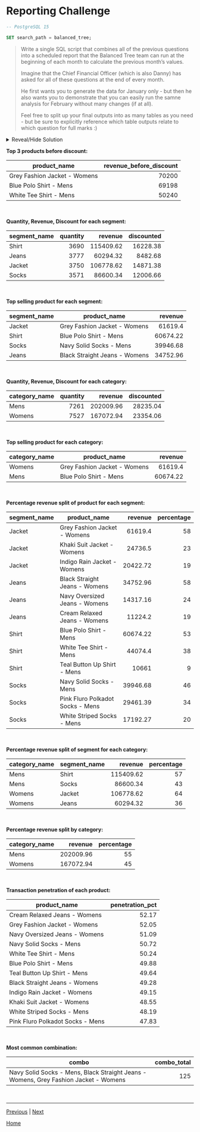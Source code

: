 # **Reporting Challenge**

```sql
-- PostgreSQL 15

SET search_path = balanced_tree;
```

> Write a single SQL script that combines all of the previous questions into a scheduled report that the Balanced Tree team can run at the beginning of each month to calculate the previous month’s values.
>
> Imagine that the Chief Financial Officer (which is also Danny) has asked for all of these questions at the end of every month.
>
> He first wants you to generate the data for January only - but then he also wants you to demonstrate that you can easily run the samne analysis for February without many changes (if at all).
>
> Feel free to split up your final outputs into as many tables as you need - but be sure to explicitly reference which table outputs relate to which question for full marks :)

<details>
<summary>Reveal/Hide Solution</summary>

```sql
SET search_path = balanced_tree;

DROP TABLE IF EXISTS monthly_sales CASCADE;
CREATE TEMP TABLE monthly_sales AS
SELECT
	*
FROM sales
WHERE TO_CHAR(start_txn_time, 'MM-YYYY') = '01-2021'; -- user-input

-- 01. What are the top 3 products by total revenue before discount?

CREATE OR REPLACE VIEW Question01 AS
SELECT
	p.product_name,
	SUM(s.qty * s.price) as revenue_before_discount
FROM monthly_sales s
INNER JOIN product_details p
	ON p.product_id = s.prod_id
GROUP BY p.product_name
ORDER BY revenue_before_discount DESC
LIMIT 3;

-- 02. What is the total quantity, revenue and discount for each segment?

CREATE OR REPLACE VIEW Question02 AS
SELECT
	p.segment_name,
	SUM(s.qty) as quantity,
	ROUND(SUM(s.qty * s.price * (100.0 - s.discount) / 100), 2) as revenue,
	ROUND(SUM(s.qty * s.price * (s.discount / 100.0)), 2) as discounted
FROM monthly_sales s
INNER JOIN product_details p
	ON p.product_id = s.prod_id
GROUP BY p.segment_name;

-- 03. What is the top selling product for each segment?

CREATE OR REPLACE VIEW Question03 AS
WITH aggregated AS (
	SELECT
		p.segment_name,
		p.product_name,
		ROUND(SUM(s.qty * s.price * (100.0 - s.discount) / 100), 2) as revenue
	FROM monthly_sales s
	INNER JOIN product_details p
		ON p.product_id = s.prod_id
	GROUP BY p.segment_name, p.product_name
),

ranked AS (
	SELECT
		*, RANK() OVER(PARTITION BY segment_name ORDER BY revenue DESC) as ranked
	FROM aggregated
)

SELECT
	segment_name, product_name, revenue
FROM ranked
WHERE ranked = 1
ORDER BY revenue DESC;

-- 04. What is the total quantity, revenue and discount for each category?

CREATE OR REPLACE VIEW Question04 AS
SELECT
	p.category_name,
	SUM(s.qty) as quantity,
	ROUND(SUM(s.qty * s.price * (100.0 - s.discount) / 100), 2) as revenue,
	ROUND(SUM(s.qty * s.price * (s.discount / 100.0)), 2) as discounted
FROM monthly_sales s
INNER JOIN product_details p
	ON p.product_id = s.prod_id
GROUP BY p.category_name;

-- 05. What is the top selling product for each category?

CREATE OR REPLACE VIEW Question05 AS
WITH aggregated AS (
	SELECT
		p.category_name,
		p.product_name,
		ROUND(SUM(s.qty * s.price * (100.0 - s.discount) / 100), 2) as revenue
	FROM monthly_sales s
	INNER JOIN product_details p
		ON p.product_id = s.prod_id
	GROUP BY p.category_name, p.product_name
),

ranked AS (
	SELECT
		*, RANK() OVER(PARTITION BY category_name ORDER BY revenue DESC) as ranked
	FROM aggregated
)

SELECT
	category_name, product_name, revenue
FROM ranked
WHERE ranked = 1
ORDER BY revenue DESC;

-- 06. What is the percentage split of revenue by product for each segment?

CREATE OR REPLACE VIEW Question06 AS
WITH aggregated AS (
	SELECT
		p.segment_name,
		p.product_name,
		ROUND(SUM(s.qty * s.price * (100.0 - s.discount) / 100), 2) as revenue
	FROM monthly_sales s
	INNER JOIN product_details p
		ON p.product_id = s.prod_id
	GROUP BY p.segment_name, p.product_name
),

segment_agg AS (
	SELECT
		segment_name,
		SUM(revenue) AS group_total
	FROM aggregated
	GROUP BY segment_name
)

SELECT
	segment_name, product_name, revenue,
	ROUND(100 * revenue / group_total) as percentage
FROM aggregated
INNER JOIN segment_agg USING (segment_name)
ORDER BY segment_name, percentage DESC;

-- 07. What is the percentage split of revenue by segment for each category?

CREATE OR REPLACE VIEW Question07 AS
WITH aggregated AS (
	SELECT
		p.category_name,
		p.segment_name,
		ROUND(SUM(s.qty * s.price * (100.0 - s.discount) / 100), 2) as revenue
	FROM monthly_sales s
	INNER JOIN product_details p
		ON p.product_id = s.prod_id
	GROUP BY p.category_name, p.segment_name
),

category_agg AS (
	SELECT
		category_name,
		SUM(revenue) AS group_total
	FROM aggregated
	GROUP BY category_name
)

SELECT
	category_name, segment_name, revenue,
	ROUND(100 * revenue / group_total) as percentage
FROM aggregated
INNER JOIN category_agg USING (category_name)
ORDER BY category_name, percentage DESC;

-- 08. What is the percentage split of total revenue by category?

CREATE OR REPLACE VIEW Question08 AS
WITH aggregated AS (
	SELECT
		p.category_name,
		ROUND(SUM(s.qty * s.price * (100.0 - s.discount) / 100), 2) as revenue
	FROM monthly_sales s
	INNER JOIN product_details p
		ON p.product_id = s.prod_id
	GROUP BY p.category_name
)

SELECT
	category_name, revenue,
	ROUND(100 * revenue / (SELECT SUM(revenue) FROM aggregated)) as percentage
FROM aggregated;

-- 09. What is the total transaction “penetration” for each product? (hint: penetration = number of transactions where at least 1 quantity of a product was purchased divided by total number of transactions)

CREATE OR REPLACE VIEW Question09 AS
SELECT
	p.product_name,
	ROUND(100.0 * transactions / (SELECT COUNT(DISTINCT txn_id) FROM monthly_sales), 2) as penetration_pct
	FROM (
		SELECT
			prod_id,
			COUNT(DISTINCT txn_id) as transactions
		FROM monthly_sales
		GROUP BY prod_id) as agg
INNER JOIN product_details p
	ON p.product_id = agg.prod_id
ORDER BY penetration_pct DESC;

-- 10. What is the most common combination of at least 1 quantity of any 3 products in a 1 single transaction?

CREATE OR REPLACE VIEW Question10 AS
WITH subset AS (
    SELECT
        s.txn_id,
        p.product_name,
        p.product_id
    FROM
        monthly_sales AS s
        JOIN product_details AS p ON s.prod_id = p.product_id
),

product_combination AS (
    SELECT
        s1.product_name AS product_1,
        s2.product_name AS product_2,
        s3.product_name AS product_3,
		COUNT(*) as combo_total
    FROM
        subset AS s1
    JOIN subset AS s2 ON s1.txn_id = s2.txn_id
        AND s1.product_id > s2.product_id
    JOIN subset AS s3 ON s2.txn_id = s3.txn_id
        AND s2.product_id > s3.product_id
    GROUP BY product_1, product_2, product_3
    ORDER BY combo_total DESC
    LIMIT 1
)

SELECT
	CONCAT(product_1, ', ', product_2, ', ', product_3) as combo,
	combo_total
FROM product_combination;

-- results

SELECT * FROM Question01;
SELECT * FROM Question02;
SELECT * FROM Question03;
SELECT * FROM Question04;
SELECT * FROM Question05;
SELECT * FROM Question06;
SELECT * FROM Question07;
SELECT * FROM Question08;
SELECT * FROM Question09;
SELECT * FROM Question10;
```

</details>

**Top 3 products before discount:**

| **product_name**             | **revenue_before_discount** |
| ---------------------------- | --------------------------: |
| Grey Fashion Jacket - Womens |                       70200 |
| Blue Polo Shirt - Mens       |                       69198 |
| White Tee Shirt - Mens       |                       50240 |

<br>

**Quantity, Revenue, Discount for each segment:**

| **segment_name** | **quantity** | **revenue** | **discounted** |
| ---------------- | -----------: | ----------: | -------------: |
| Shirt            |         3690 |   115409.62 |       16228.38 |
| Jeans            |         3777 |    60294.32 |        8482.68 |
| Jacket           |         3750 |   106778.62 |       14871.38 |
| Socks            |         3571 |    86600.34 |       12006.66 |

<br>

**Top selling product for each segment:**

| **segment_name** | **product_name**              | **revenue** |
| ---------------- | ----------------------------- | ----------: |
| Jacket           | Grey Fashion Jacket - Womens  |     61619.4 |
| Shirt            | Blue Polo Shirt - Mens        |    60674.22 |
| Socks            | Navy Solid Socks - Mens       |    39946.68 |
| Jeans            | Black Straight Jeans - Womens |    34752.96 |

<br>

**Quantity, Revenue, Discount for each category:**

| **category_name** | **quantity** | **revenue** | **discounted** |
| ----------------- | -----------: | ----------: | -------------: |
| Mens              |         7261 |   202009.96 |       28235.04 |
| Womens            |         7527 |   167072.94 |       23354.06 |

<br>

**Top selling product for each category:**

| **category_name** | **product_name**             | **revenue** |
| ----------------- | ---------------------------- | ----------: |
| Womens            | Grey Fashion Jacket - Womens |     61619.4 |
| Mens              | Blue Polo Shirt - Mens       |    60674.22 |

<br>

**Percentage revenue split of product for each segment:**

| **segment_name** | **product_name**                 | **revenue** | **percentage** |
| ---------------- | -------------------------------- | ----------: | -------------: |
| Jacket           | Grey Fashion Jacket - Womens     |     61619.4 |             58 |
| Jacket           | Khaki Suit Jacket - Womens       |     24736.5 |             23 |
| Jacket           | Indigo Rain Jacket - Womens      |    20422.72 |             19 |
| Jeans            | Black Straight Jeans - Womens    |    34752.96 |             58 |
| Jeans            | Navy Oversized Jeans - Womens    |    14317.16 |             24 |
| Jeans            | Cream Relaxed Jeans - Womens     |     11224.2 |             19 |
| Shirt            | Blue Polo Shirt - Mens           |    60674.22 |             53 |
| Shirt            | White Tee Shirt - Mens           |     44074.4 |             38 |
| Shirt            | Teal Button Up Shirt - Mens      |       10661 |              9 |
| Socks            | Navy Solid Socks - Mens          |    39946.68 |             46 |
| Socks            | Pink Fluro Polkadot Socks - Mens |    29461.39 |             34 |
| Socks            | White Striped Socks - Mens       |    17192.27 |             20 |

<br>

**Percentage revenue split of segment for each category:**

| **category_name** | **segment_name** | **revenue** | **percentage** |
| ----------------- | ---------------- | ----------: | -------------: |
| Mens              | Shirt            |   115409.62 |             57 |
| Mens              | Socks            |    86600.34 |             43 |
| Womens            | Jacket           |   106778.62 |             64 |
| Womens            | Jeans            |    60294.32 |             36 |

<br>

**Percentage revenue split by category:**

| **category_name** | **revenue** | **percentage** |
| ----------------- | ----------: | -------------: |
| Mens              |   202009.96 |             55 |
| Womens            |   167072.94 |             45 |

<br>

**Transaction penetration of each product:**

| **product_name**                 | **penetration_pct** |
| -------------------------------- | ------------------: |
| Cream Relaxed Jeans - Womens     |               52.17 |
| Grey Fashion Jacket - Womens     |               52.05 |
| Navy Oversized Jeans - Womens    |               51.09 |
| Navy Solid Socks - Mens          |               50.72 |
| White Tee Shirt - Mens           |               50.24 |
| Blue Polo Shirt - Mens           |               49.88 |
| Teal Button Up Shirt - Mens      |               49.64 |
| Black Straight Jeans - Womens    |               49.28 |
| Indigo Rain Jacket - Womens      |               49.15 |
| Khaki Suit Jacket - Womens       |               48.55 |
| White Striped Socks - Mens       |               48.19 |
| Pink Fluro Polkadot Socks - Mens |               47.83 |

<br>

**Most common combination:**

| **combo**                                                                            | **combo_total** |
| ------------------------------------------------------------------------------------ | --------------: |
| Navy Solid Socks - Mens, Black Straight Jeans - Womens, Grey Fashion Jacket - Womens |             125 |

<br>

---

[Previous](c-ProductAnalysis.md) | [Next](e-BonusChallenge.md)

[Home](../README.md)
